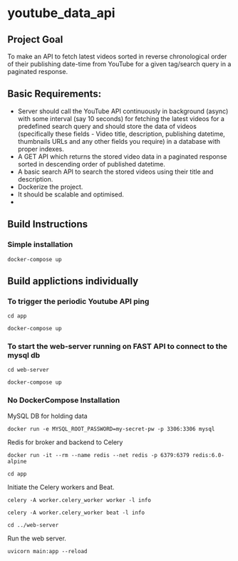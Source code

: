 # youtube_data_api

## Project Goal

To make an API to fetch latest videos sorted in reverse chronological order of their publishing date-time from YouTube for a given tag/search query in a paginated response.

## Basic Requirements:

- Server should call the YouTube API continuously in background (async) with some interval (say 10 seconds) for fetching the latest videos for a predefined search query and should store the data of videos (specifically these fields - Video title, description, publishing datetime, thumbnails URLs and any other fields you require) in a database with proper indexes.
- A GET API which returns the stored video data in a paginated response sorted in descending order of published datetime.
- A basic search API to search the stored videos using their title and description.
- Dockerize the project.
- It should be scalable and optimised.
- 
## Build Instructions
### Simple installation
```
docker-compose up
```
## Build applictions individually
### To trigger the periodic Youtube API ping
```
cd app
```
```
docker-compose up
```
### To start the web-server running on FAST API to connect to the mysql db
```
cd web-server
```
```
docker-compose up
```
### No DockerCompose Installation
MySQL DB for holding data
```
docker run -e MYSQL_ROOT_PASSWORD=my-secret-pw -p 3306:3306 mysql
```
Redis for broker and backend to Celery
```
docker run -it --rm --name redis --net redis -p 6379:6379 redis:6.0-alpine
```
```
cd app
```
Initiate the Celery workers and Beat.
```
celery -A worker.celery_worker worker -l info
```
```
celery -A worker.celery_worker beat -l info
```
```
cd ../web-server
```
Run the web server.
```
uvicorn main:app --reload
```
